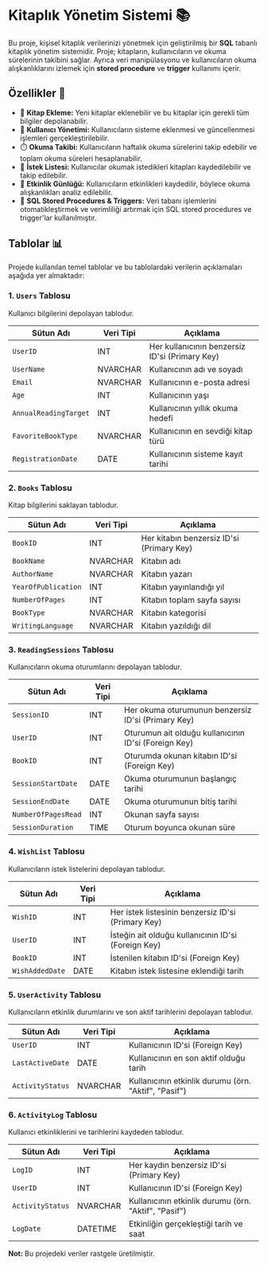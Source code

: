 # Kitaplık Yönetim Sistemi 📚

Bu proje, kişisel kitaplık verilerinizi yönetmek için geliştirilmiş bir **SQL** tabanlı kitaplık yönetim sistemidir. Proje; kitapların, kullanıcıların ve okuma sürelerinin takibini sağlar. Ayrıca veri manipülasyonu ve kullanıcıların okuma alışkanlıklarını izlemek için **stored procedure** ve **trigger** kullanımı içerir.

## Özellikler 🚀

- 📖 **Kitap Ekleme:** Yeni kitaplar eklenebilir ve bu kitaplar için gerekli tüm bilgiler depolanabilir.
- 👤 **Kullanıcı Yönetimi:** Kullanıcıların sisteme eklenmesi ve güncellenmesi işlemleri gerçekleştirilebilir.
- ⏱️ **Okuma Takibi:** Kullanıcıların haftalık okuma sürelerini takip edebilir ve toplam okuma süreleri hesaplanabilir.
- 🌟 **İstek Listesi:** Kullanıcılar okumak istedikleri kitapları kaydedilebilir ve takip edilebilir.
- 🔄 **Etkinlik Günlüğü:** Kullanıcıların etkinlikleri kaydedilir, böylece okuma alışkanlıkları analiz edilebilir.
- 📝 **SQL Stored Procedures & Triggers:** Veri tabanı işlemlerini otomatikleştirmek ve verimliliği artırmak için SQL stored procedures ve trigger'lar kullanılmıştır.

## Tablolar 📊

Projede kullanılan temel tablolar ve bu tablolardaki verilerin açıklamaları aşağıda yer almaktadır:

### 1. `Users` Tablosu
Kullanıcı bilgilerini depolayan tablodur.

| Sütun Adı            | Veri Tipi | Açıklama                                                        |
|----------------------|-----------|-----------------------------------------------------------------|
| `UserID`             | INT       | Her kullanıcının benzersiz ID'si (Primary Key)                |
| `UserName`           | NVARCHAR  | Kullanıcının adı ve soyadı                                      |
| `Email`              | NVARCHAR  | Kullanıcının e-posta adresi                                     |
| `Age`                | INT       | Kullanıcının yaşı                                              |
| `AnnualReadingTarget` | INT       | Kullanıcının yıllık okuma hedefi                               |
| `FavoriteBookType`   | NVARCHAR  | Kullanıcının en sevdiği kitap türü                              |
| `RegistrationDate`   | DATE      | Kullanıcının sisteme kayıt tarihi 

### 2. `Books` Tablosu
Kitap bilgilerini saklayan tablodur.

| Sütun Adı      | Veri Tipi | Açıklama                       |
|----------------|-----------|--------------------------------|
| `BookID`       | INT       | Her kitabın benzersiz ID'si (Primary Key) |
| `BookName`        | NVARCHAR  | Kitabın adı                    |
| `AuthorName`       | NVARCHAR  | Kitabın yazarı                 |
| `YearOfPublication` | INT    | Kitabın yayınlandığı yıl       |
| `NumberOfPages`    | INT       | Kitabın toplam sayfa sayısı    |
| `BookType`     | NVARCHAR  | Kitabın kategorisi             |
| `WritingLanguage`     | NVARCHAR  | Kitabın yazıldığı dil             |

### 3. `ReadingSessions` Tablosu
Kullanıcıların okuma oturumlarını depolayan tablodur.

| Sütun Adı           | Veri Tipi | Açıklama                                                         |
|---------------------|-----------|------------------------------------------------------------------|
| `SessionID`         | INT       | Her okuma oturumunun benzersiz ID'si (Primary Key)             |
| `UserID`            | INT       | Oturumun ait olduğu kullanıcının ID'si (Foreign Key)           |
| `BookID`            | INT       | Oturumda okunan kitabın ID'si (Foreign Key)                    |
| `SessionStartDate`  | DATE      | Okuma oturumunun başlangıç tarihi                               |
| `SessionEndDate`    | DATE      | Okuma oturumunun bitiş tarihi                                   |
| `NumberOfPagesRead` | INT       | Okunan sayfa sayısı                                             |
| `SessionDuration`    | TIME      | Oturum boyunca okunan süre 


### 4. `WishList` Tablosu
Kullanıcıların istek listelerini depolayan tablodur.

| Sütun Adı         | Veri Tipi | Açıklama                                                        |
|-------------------|-----------|-----------------------------------------------------------------|
| `WishID`          | INT       | Her istek listesinin benzersiz ID'si (Primary Key)            |
| `UserID`          | INT       | İsteğin ait olduğu kullanıcının ID'si (Foreign Key)           |
| `BookID`          | INT       | İstenilen kitabın ID'si (Foreign Key)                          |
| `WishAddedDate`   | DATE      | Kitabın istek listesine eklendiği tarih                        |


### 5. `UserActivity` Tablosu
Kullanıcıların etkinlik durumlarını ve son aktif tarihlerini depolayan tablodur.

| Sütun Adı         | Veri Tipi | Açıklama                                                        |
|-------------------|-----------|-----------------------------------------------------------------|
| `UserID`          | INT       | Kullanıcının ID'si (Foreign Key)                               |
| `LastActiveDate`  | DATE      | Kullanıcının en son aktif olduğu tarih                          |
| `ActivityStatus`   | NVARCHAR  | Kullanıcının etkinlik durumu (örn. "Aktif", "Pasif")          |

### 6. `ActivityLog` Tablosu
Kullanıcı etkinliklerini ve tarihlerini kaydeden tablodur.

| Sütun Adı         | Veri Tipi | Açıklama                                                        |
|-------------------|-----------|-----------------------------------------------------------------|
| `LogID`           | INT       | Her kaydın benzersiz ID'si (Primary Key)                       |
| `UserID`          | INT       | Kullanıcının ID'si (Foreign Key)                               |
| `ActivityStatus`   | NVARCHAR  | Kullanıcının etkinlik durumu (örn. "Aktif", "Pasif")          |
| `LogDate`         | DATETIME  | Etkinliğin gerçekleştiği tarih ve saat                         |


**Not:** Bu projedeki veriler rastgele üretilmiştir.
